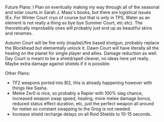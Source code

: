 Future Plans: I Plan on eventually making my way through all of the seasonal and solar courts in Sarah J. Maas's books, but there are logistical issues (Ex. For Winter Court cryo of course but that is only in TPS, Water as an element is not really a thing so bye bye Summer Court, etc etc). The theoretically improbably ones will probably just end up as beautiful skins and renames.

Autumn Court will be fire only (maybe)/fire based shotgun, probably replace the Blockhead but elementally unlock it.
Dawn Court will have literally all the healing on the planet for single player and allies. Damage reduction as well.
Day Court is meant to be a shield/spell cleaver, no ideas here yet really. Maybe extra damage against shields if it is possible. 


Other Plans:
  - TF2 weapons ported into Bl2, this is already happening however with things like Sasha.
  - Melee Zer0 is nice, so probably a Rapier with 100% slag chance, increased weapon swap speed, healing, more melee damage bonus,      reduced status effect duration, etc, just the perfect weapon all around for melee so constant swapping to the Grog is not           needed.
  - Increase shield recharge delays on all Roid Shields to 10-15 seconds.
  
